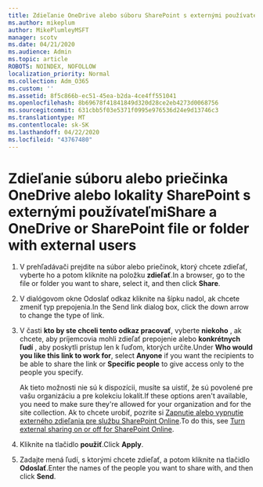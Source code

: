 ```yaml
---
title: Zdieľanie OneDrive alebo súboru SharePoint s externými používateľmi
ms.author: mikeplum
author: MikePlumleyMSFT
manager: scotv
ms.date: 04/21/2020
ms.audience: Admin
ms.topic: article
ROBOTS: NOINDEX, NOFOLLOW
localization_priority: Normal
ms.collection: Adm_O365
ms.custom: ''
ms.assetid: 8f5c866b-ec51-45ea-b2da-4ce4ff551041
ms.openlocfilehash: 8b69678f41841849d320d28ce2eb4273d0068756
ms.sourcegitcommit: 631cbb5f03e5371f0995e976536d24e9d13746c3
ms.translationtype: MT
ms.contentlocale: sk-SK
ms.lasthandoff: 04/22/2020
ms.locfileid: "43767480"
---
```

# <a name="share-a-onedrive-or-sharepoint-file-or-folder-with-external-users"></a><span data-ttu-id="25c90-102">Zdieľanie súboru alebo priečinka OneDrive alebo lokality SharePoint s externými používateľmi</span><span class="sxs-lookup"><span data-stu-id="25c90-102">Share a OneDrive or SharePoint file or folder with external users</span></span>

1. <span data-ttu-id="25c90-103">V prehľadávači prejdite na súbor alebo priečinok, ktorý chcete zdieľať, vyberte ho a potom kliknite na položku **zdieľať**.</span><span class="sxs-lookup"><span data-stu-id="25c90-103">In a browser, go to the file or folder you want to share, select it, and then click **Share**.</span></span>
    
2. <span data-ttu-id="25c90-104">V dialógovom okne Odoslať odkaz kliknite na šípku nadol, ak chcete zmeniť typ prepojenia.</span><span class="sxs-lookup"><span data-stu-id="25c90-104">In the Send link dialog box, click the down arrow to change the type of link.</span></span>
    
3. <span data-ttu-id="25c90-105">V časti **kto by ste chceli tento odkaz pracovať**, vyberte **niekoho** , ak chcete, aby príjemcovia mohli zdieľať prepojenie alebo **konkrétnych ľudí** , aby poskytli prístup len k ľuďom, ktorých určíte.</span><span class="sxs-lookup"><span data-stu-id="25c90-105">Under **Who would you like this link to work for**, select **Anyone** if you want the recipients to be able to share the link or **Specific people** to give access only to the people you specify.</span></span> 
    
    <span data-ttu-id="25c90-106">Ak tieto možnosti nie sú k dispozícii, musíte sa uistiť, že sú povolené pre vašu organizáciu a pre kolekciu lokalít.</span><span class="sxs-lookup"><span data-stu-id="25c90-106">If these options aren't available, you need to make sure they're allowed for your organization and for the site collection.</span></span> <span data-ttu-id="25c90-107">Ak to chcete urobiť, pozrite si [Zapnutie alebo vypnutie externého zdieľania pre službu SharePoint Online](https://go.microsoft.com/fwlink/?linkid=866426).</span><span class="sxs-lookup"><span data-stu-id="25c90-107">To do this, see [Turn external sharing on or off for SharePoint Online](https://go.microsoft.com/fwlink/?linkid=866426).</span></span>
    
4. <span data-ttu-id="25c90-108">Kliknite na tlačidlo **použiť**.</span><span class="sxs-lookup"><span data-stu-id="25c90-108">Click **Apply**.</span></span>
    
5. <span data-ttu-id="25c90-109">Zadajte mená ľudí, s ktorými chcete zdieľať, a potom kliknite na tlačidlo **Odoslať**.</span><span class="sxs-lookup"><span data-stu-id="25c90-109">Enter the names of the people you want to share with, and then click **Send**.</span></span>
    

